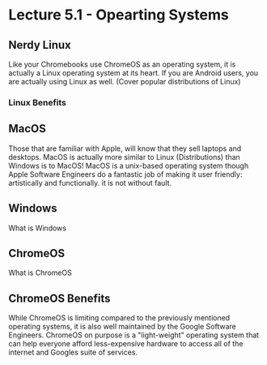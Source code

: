 # Lecture 5.1 - Opearting Systems

## Nerdy Linux
Like your Chromebooks use ChromeOS as an operating system, it is actually a Linux operating system at its heart. If you are Android users, you are actually using Linux as well.
(Cover popular distributions of Linux)

### Linux Benefits


## MacOS
Those that are familiar with Apple, will know that they sell laptops and desktops. MacOS is actually more similar to Linux (Distributions) than Windows is to MacOS! MacOS is a unix-based operating system though Apple Software Engineers do a fantastic job of making it user friendly: artistically and functionally. it is not without fault.

## Windows
What is Windows

## ChromeOS
What is ChromeOS

## ChromeOS Benefits
While ChromeOS is limiting compared to the previously mentioned operating systems, it is also well maintained by the Google Software Engineers. ChromeOS on purpose is a "light-weight" operating system that can help everyone afford less-expensive hardware to access all of the internet and Googles suite of services.

